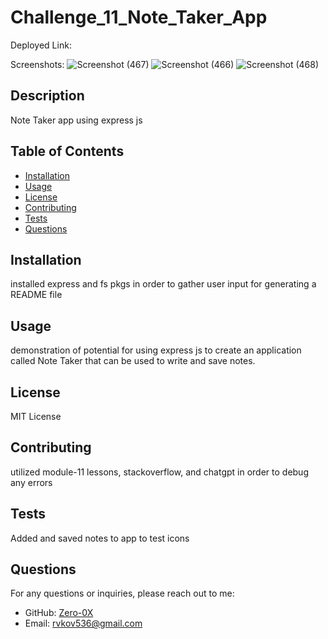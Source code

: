 # Challenge_11_Note_Taker_App

Deployed Link:

Screenshots:
![Screenshot (467)](https://github.com/Zero-0X/Challenge_11_Note_Taker_App/assets/110013207/5fe345b9-6e02-4cda-bec6-287b0d4996ef)
![Screenshot (466)](https://github.com/Zero-0X/Challenge_11_Note_Taker_App/assets/110013207/ef3cd5d1-9486-4041-b4c2-059a54472a37)
![Screenshot (468)](https://github.com/Zero-0X/Challenge_11_Note_Taker_App/assets/110013207/7c26a182-5e0d-4616-91f6-e9a8af0bf685)


## Description
  Note Taker app using express js
  
  ## Table of Contents
  - [Installation](#installation)
  - [Usage](#usage)
  - [License](#license)
  - [Contributing](#contributing)
  - [Tests](#tests)
  - [Questions](#questions)
  
  ## Installation
  installed express and fs pkgs in order to gather user input for generating a README file
  
  ## Usage
  demonstration of potential for using express js to create an application called Note Taker that can be used to write and save notes.
  
  ## License
  MIT License
  
  ## Contributing
  utilized module-11 lessons, stackoverflow, and chatgpt in order to debug any errors
  
  ## Tests
  Added and saved notes to app to test icons
  
  ## Questions
  For any questions or inquiries, please reach out to me:
  - GitHub: [Zero-0X](https://github.com/Zero-0X)
  - Email: [rvkov536@gmail.com](mailto:rvkov536@gmail.com)
